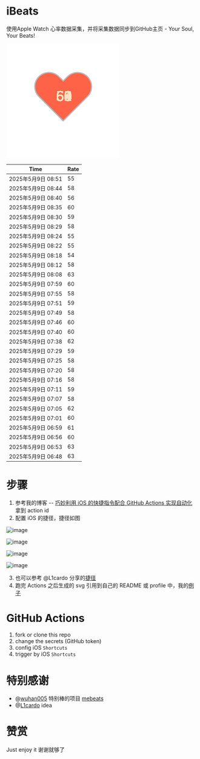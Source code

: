 # iBeats
使用Apple Watch 心率数据采集，并将采集数据同步到GitHub主页 - Your Soul, Your Beats!

![](./files/heart.svg)

<!--START_SECTION:my_heart_rate-->
| Time | Rate | 
 | ---- | ---- | 
| 2025年5月9日 08:51 | 55 |
| 2025年5月9日 08:44 | 58 |
| 2025年5月9日 08:40 | 56 |
| 2025年5月9日 08:35 | 60 |
| 2025年5月9日 08:30 | 59 |
| 2025年5月9日 08:29 | 58 |
| 2025年5月9日 08:24 | 55 |
| 2025年5月9日 08:22 | 55 |
| 2025年5月9日 08:18 | 54 |
| 2025年5月9日 08:12 | 58 |
| 2025年5月9日 08:08 | 63 |
| 2025年5月9日 07:59 | 60 |
| 2025年5月9日 07:55 | 58 |
| 2025年5月9日 07:51 | 59 |
| 2025年5月9日 07:49 | 58 |
| 2025年5月9日 07:46 | 60 |
| 2025年5月9日 07:40 | 60 |
| 2025年5月9日 07:38 | 62 |
| 2025年5月9日 07:29 | 59 |
| 2025年5月9日 07:25 | 58 |
| 2025年5月9日 07:20 | 58 |
| 2025年5月9日 07:16 | 58 |
| 2025年5月9日 07:11 | 59 |
| 2025年5月9日 07:07 | 58 |
| 2025年5月9日 07:05 | 62 |
| 2025年5月9日 07:01 | 60 |
| 2025年5月9日 06:59 | 61 |
| 2025年5月9日 06:56 | 60 |
| 2025年5月9日 06:53 | 63 |
| 2025年5月9日 06:48 | 63 |

<!--END_SECTION:my_heart_rate-->

# 步骤
1. 参考我的博客 -- [巧妙利用 iOS 的快捷指令配合 GitHub Actions 实现自动化](https://github.com/yihong0618/gitblog/issues/198) 拿到 action id
2. 配置 iOS 的捷径，捷径如图

![image](https://user-images.githubusercontent.com/15976103/122154218-0db0b480-ce97-11eb-93bb-5aec07c558dc.png)

![image](https://user-images.githubusercontent.com/15976103/122154236-186b4980-ce97-11eb-8e4b-70551a0391ae.png)

![image](https://user-images.githubusercontent.com/15976103/122154268-2d47dd00-ce97-11eb-902e-3acf292265a9.png)

![image](https://user-images.githubusercontent.com/15976103/122174055-fa144680-ceb4-11eb-9be2-3eb83cd516f7.png)

3. 也可以参考 @L1cardo 分享的[捷径](https://www.icloud.com/shortcuts/6ab6047b459c41ad822ad6b94b1c03d4)
4. 跑完 Actions 之后生成的 svg 引用到自己的 README 或 profile 中，我的[例子](https://github.com/yihong0618) 

# GitHub Actions

1. fork or clone this repo
2. change the secrets (GitHub token)
3. config iOS `Shortcuts` 
4. trigger by iOS `Shortcuts`

# 特别感谢
- @[wuhan005](https://github.com/wuhan005) 特别棒的项目 [mebeats](https://github.com/wuhan005/mebeats)
- @[L1cardo](https://github.com/L1cardo) idea

# 赞赏
Just enjoy it
谢谢就够了
